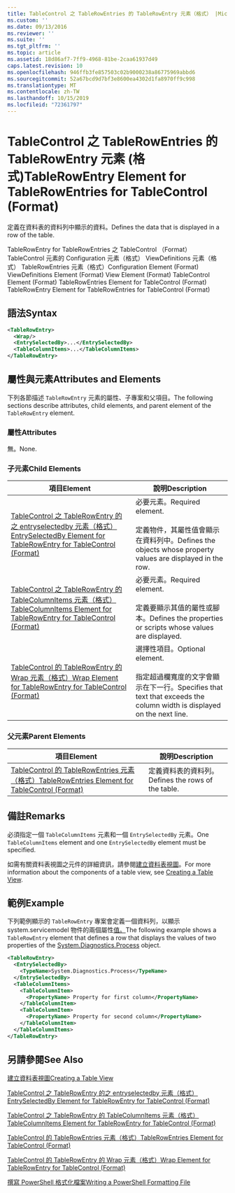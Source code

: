 ```yaml
---
title: TableControl 之 TableRowEntries 的 TableRowEntry 元素（格式） |Microsoft Docs
ms.custom: ''
ms.date: 09/13/2016
ms.reviewer: ''
ms.suite: ''
ms.tgt_pltfrm: ''
ms.topic: article
ms.assetid: 18d86af7-7ff9-4968-81be-2caa61937d49
caps.latest.revision: 10
ms.openlocfilehash: 946ffb3fe857503c02b9000238a86775969abbd6
ms.sourcegitcommit: 52a67bcd9d7bf3e8600ea4302d1fa8970ff9c998
ms.translationtype: MT
ms.contentlocale: zh-TW
ms.lasthandoff: 10/15/2019
ms.locfileid: "72361797"
---
```

# <a name="tablerowentry-element-for-tablerowentries-for-tablecontrol-format"></a><span data-ttu-id="f0ec8-102">TableControl 之 TableRowEntries 的 TableRowEntry 元素 (格式)</span><span class="sxs-lookup"><span data-stu-id="f0ec8-102">TableRowEntry Element for TableRowEntries for TableControl (Format)</span></span>

<span data-ttu-id="f0ec8-103">定義在資料表的資料列中顯示的資料。</span><span class="sxs-lookup"><span data-stu-id="f0ec8-103">Defines the data that is displayed in a row of the table.</span></span>

<span data-ttu-id="f0ec8-104">TableRowEntry for TableRowEntries 之 TableControl （Format） TableControl 元素的 Configuration 元素（格式） ViewDefinitions 元素（格式） TableRowEntries 元素（格式）</span><span class="sxs-lookup"><span data-stu-id="f0ec8-104">Configuration Element (Format) ViewDefinitions Element (Format) View Element (Format) TableControl Element (Format) TableRowEntries Element for TableControl (Format) TableRowEntry Element for TableRowEntries for TableControl (Format)</span></span>

## <a name="syntax"></a><span data-ttu-id="f0ec8-105">語法</span><span class="sxs-lookup"><span data-stu-id="f0ec8-105">Syntax</span></span>

```xml
<TableRowEntry>
  <Wrap/>
  <EntrySelectedBy>...</EntrySelectedBy>
  <TableColumnItems>...</TableColumnItems>
</TableRowEntry>
```

## <a name="attributes-and-elements"></a><span data-ttu-id="f0ec8-106">屬性與元素</span><span class="sxs-lookup"><span data-stu-id="f0ec8-106">Attributes and Elements</span></span>

<span data-ttu-id="f0ec8-107">下列各節描述 `TableRowEntry` 元素的屬性、子專案和父項目。</span><span class="sxs-lookup"><span data-stu-id="f0ec8-107">The following sections describe attributes, child elements, and parent element of the `TableRowEntry` element.</span></span>

### <a name="attributes"></a><span data-ttu-id="f0ec8-108">屬性</span><span class="sxs-lookup"><span data-stu-id="f0ec8-108">Attributes</span></span>

<span data-ttu-id="f0ec8-109">無。</span><span class="sxs-lookup"><span data-stu-id="f0ec8-109">None.</span></span>

### <a name="child-elements"></a><span data-ttu-id="f0ec8-110">子元素</span><span class="sxs-lookup"><span data-stu-id="f0ec8-110">Child Elements</span></span>

|<span data-ttu-id="f0ec8-111">項目</span><span class="sxs-lookup"><span data-stu-id="f0ec8-111">Element</span></span>|<span data-ttu-id="f0ec8-112">說明</span><span class="sxs-lookup"><span data-stu-id="f0ec8-112">Description</span></span>|
|-------------|-----------------|
|[<span data-ttu-id="f0ec8-113">TableControl 之 TableRowEntry 的之 entryselectedby 元素（格式）</span><span class="sxs-lookup"><span data-stu-id="f0ec8-113">EntrySelectedBy Element for TableRowEntry for TableControl (Format)</span></span>](./entryselectedby-element-for-tablerowentry-for-tablecontrol-format.md)|<span data-ttu-id="f0ec8-114">必要元素。</span><span class="sxs-lookup"><span data-stu-id="f0ec8-114">Required element.</span></span><br /><br /> <span data-ttu-id="f0ec8-115">定義物件，其屬性值會顯示在資料列中。</span><span class="sxs-lookup"><span data-stu-id="f0ec8-115">Defines the objects whose property values are displayed in the row.</span></span>|
|[<span data-ttu-id="f0ec8-116">TableControl 之 TableRowEntry 的 TableColumnItems 元素（格式）</span><span class="sxs-lookup"><span data-stu-id="f0ec8-116">TableColumnItems Element for TableRowEntry for TableControl (Format)</span></span>](./tablecolumnitems-element-for-tablerowentry-for-tablecontrol-format.md)|<span data-ttu-id="f0ec8-117">必要元素。</span><span class="sxs-lookup"><span data-stu-id="f0ec8-117">Required element.</span></span><br /><br /> <span data-ttu-id="f0ec8-118">定義要顯示其值的屬性或腳本。</span><span class="sxs-lookup"><span data-stu-id="f0ec8-118">Defines the properties or scripts whose values are displayed.</span></span>|
|[<span data-ttu-id="f0ec8-119">TableControl 的 TableRowEntry 的 Wrap 元素（格式）</span><span class="sxs-lookup"><span data-stu-id="f0ec8-119">Wrap Element for TableRowEntry for TableControl (Format)</span></span>](./wrap-element-for-tablerowentry-for-tablecontrol-format.md)|<span data-ttu-id="f0ec8-120">選擇性項目。</span><span class="sxs-lookup"><span data-stu-id="f0ec8-120">Optional element.</span></span><br /><br /> <span data-ttu-id="f0ec8-121">指定超過欄寬度的文字會顯示在下一行。</span><span class="sxs-lookup"><span data-stu-id="f0ec8-121">Specifies that text that exceeds the column width is displayed on the next line.</span></span>|

### <a name="parent-elements"></a><span data-ttu-id="f0ec8-122">父元素</span><span class="sxs-lookup"><span data-stu-id="f0ec8-122">Parent Elements</span></span>

|<span data-ttu-id="f0ec8-123">項目</span><span class="sxs-lookup"><span data-stu-id="f0ec8-123">Element</span></span>|<span data-ttu-id="f0ec8-124">說明</span><span class="sxs-lookup"><span data-stu-id="f0ec8-124">Description</span></span>|
|-------------|-----------------|
|[<span data-ttu-id="f0ec8-125">TableControl 的 TableRowEntries 元素（格式）</span><span class="sxs-lookup"><span data-stu-id="f0ec8-125">TableRowEntries Element for TableControl (Format)</span></span>](./tablerowentries-element-for-tablecontrol-format.md)|<span data-ttu-id="f0ec8-126">定義資料表的資料列。</span><span class="sxs-lookup"><span data-stu-id="f0ec8-126">Defines the rows of the table.</span></span>|

## <a name="remarks"></a><span data-ttu-id="f0ec8-127">備註</span><span class="sxs-lookup"><span data-stu-id="f0ec8-127">Remarks</span></span>

<span data-ttu-id="f0ec8-128">必須指定一個 `TableColumnItems` 元素和一個 `EntrySelectedBy` 元素。</span><span class="sxs-lookup"><span data-stu-id="f0ec8-128">One `TableColumnItems` element and one `EntrySelectedBy` element must be specified.</span></span>

<span data-ttu-id="f0ec8-129">如需有關資料表視圖之元件的詳細資訊，請參閱[建立資料表視圖](./creating-a-table-view.md)。</span><span class="sxs-lookup"><span data-stu-id="f0ec8-129">For more information about the components of a table view, see [Creating a Table View](./creating-a-table-view.md).</span></span>

## <a name="example"></a><span data-ttu-id="f0ec8-130">範例</span><span class="sxs-lookup"><span data-stu-id="f0ec8-130">Example</span></span>

<span data-ttu-id="f0ec8-131">下列範例顯示的 `TableRowEntry` 專案會定義一個資料列，以顯示 system.servicemodel 物件的兩個屬性[值。](/dotnet/api/System.Diagnostics.Process)</span><span class="sxs-lookup"><span data-stu-id="f0ec8-131">The following example shows a `TableRowEntry` element that defines a row that displays the values of two properties of the [System.Diagnostics.Process](/dotnet/api/System.Diagnostics.Process) object.</span></span>

```xml
<TableRowEntry>
  <EntrySelectedBy>
    <TypeName>System.Diagnostics.Process</TypeName>
  </EntrySelectedBy>
  <TableColumnItems>
    <TableColumnItem>
      <PropertyName> Property for first column</PropertyName>
    </TableColumnItem>
    <TableColumnItem>
      <PropertyName> Property for second column</PropertyName>
    </TableColumnItem>
  </TableColumnItems>
</TableRowEntry>
```

## <a name="see-also"></a><span data-ttu-id="f0ec8-132">另請參閱</span><span class="sxs-lookup"><span data-stu-id="f0ec8-132">See Also</span></span>

[<span data-ttu-id="f0ec8-133">建立資料表視圖</span><span class="sxs-lookup"><span data-stu-id="f0ec8-133">Creating a Table View</span></span>](./creating-a-table-view.md)

[<span data-ttu-id="f0ec8-134">TableControl 之 TableRowEntry 的之 entryselectedby 元素（格式）</span><span class="sxs-lookup"><span data-stu-id="f0ec8-134">EntrySelectedBy Element for TableRowEntry for TableControl (Format)</span></span>](./entryselectedby-element-for-tablerowentry-for-tablecontrol-format.md)

[<span data-ttu-id="f0ec8-135">TableControl 之 TableRowEntry 的 TableColumnItems 元素（格式）</span><span class="sxs-lookup"><span data-stu-id="f0ec8-135">TableColumnItems Element for TableRowEntry for TableControl (Format)</span></span>](./tablecolumnitems-element-for-tablerowentry-for-tablecontrol-format.md)

[<span data-ttu-id="f0ec8-136">TableControl 的 TableRowEntries 元素（格式）</span><span class="sxs-lookup"><span data-stu-id="f0ec8-136">TableRowEntries Element for TableControl (Format)</span></span>](./tablerowentries-element-for-tablecontrol-format.md)

[<span data-ttu-id="f0ec8-137">TableControl 的 TableRowEntry 的 Wrap 元素（格式）</span><span class="sxs-lookup"><span data-stu-id="f0ec8-137">Wrap Element for TableRowEntry for TableControl (Format)</span></span>](./wrap-element-for-tablerowentry-for-tablecontrol-format.md)

[<span data-ttu-id="f0ec8-138">撰寫 PowerShell 格式化檔案</span><span class="sxs-lookup"><span data-stu-id="f0ec8-138">Writing a PowerShell Formatting File</span></span>](./writing-a-powershell-formatting-file.md)
